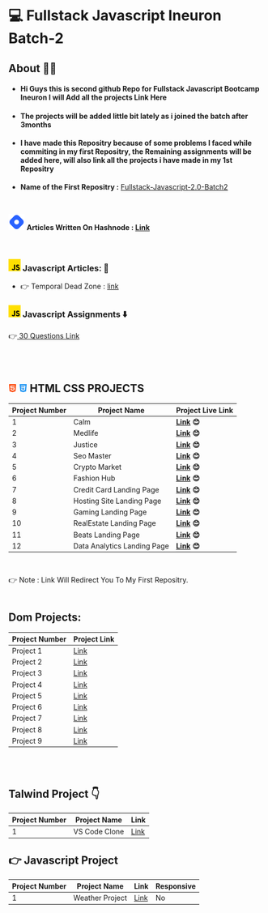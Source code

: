 # :computer: Fullstack Javascript Ineuron Batch-2

## About 🙋‍♂️
* #### Hi Guys this is second github Repo for Fullstack Javascript Bootcamp Ineuron I will Add all the projects Link Here
* #### The projects will be added little bit lately as i joined the batch after 3months
* #### I have made this Repositry because of some problems I faced while commiting in  my first Repositry, the Remaining assignments will be added here, will also link  all the projects i have made in my 1st Repositry

* **Name of the First Repositry :**  [Fullstack-Javascript-2.0-Batch2](https://github.com/DeepakKumarDKN/Fullstack-Javascript-2.0-Batch2)


<br>

![Article Section](./Icons%20Folder/icons8-hashnode-32.png) **Articles Written On Hashnode : [Link](https://github.com/DeepakKumarDKN/Fullstack-Javascript-Ineuron-Batch-2/tree/main/Articles)**

<br>


### ![Icon](./Icons%20Folder/js.png) Javascript Articles: 📖
* 👉 Temporal Dead Zone : [link](https://deepaknayak.hashnode.dev/temporal-dead-zone)

### ![Icon](./Icons%20Folder/js.png) Javascript Assignments ⬇️
👉[ 30 Questions Link](https://github.com/DeepakKumarDKN/Fullstack-Javascript-Ineuron-Batch-2/tree/main/Javascript%20Assignment)

<br>
<br>



 **![Icon](./Icons%20Folder/html-5%20(1).png) ![Icon](./Icons%20Folder/css-3.png) HTML CSS PROJECTS** 
--------------------------------
Project Number | Project Name | Project Live Link
---------|----------|-----------------------------
 1 | Calm |**[Link](https://github.com/DeepakKumarDKN/Fullstack-Javascript-2.0-Batch2/tree/main/Week%203%20Projects%20Html%20Css/Project%201) 😊**
 2 | Medlife |**[Link](https://github.com/DeepakKumarDKN/Fullstack-Javascript-2.0-Batch2/tree/main/Week%203%20Projects%20Html%20Css/Project%202) 😊**
 3 | Justice |**[Link](https://github.com/DeepakKumarDKN/Fullstack-Javascript-2.0-Batch2/tree/main/Week%203%20Projects%20Html%20Css/Project%203) 😊**
 4 | Seo Master |**[Link](https://github.com/DeepakKumarDKN/Fullstack-Javascript-2.0-Batch2/tree/main/Week%20Four%20HTML%20Css%20Projects/Project%201) 😊**
 5 | Crypto Market |**[Link](https://github.com/DeepakKumarDKN/Fullstack-Javascript-2.0-Batch2/tree/main/Week%20Four%20HTML%20Css%20Projects/Project%202) 😊**
 6 | Fashion Hub |**[Link](https://github.com/DeepakKumarDKN/Fullstack-Javascript-2.0-Batch2/tree/main/Week%20Four%20HTML%20Css%20Projects/Project%203) 😊**
 7| Credit Card Landing Page |**[Link](https://github.com/DeepakKumarDKN/Fullstack-Javascript-2.0-Batch2/tree/main/HTML%20and%20CSS/01_Project-%20Credit%20Card%20Landing%20Page) 😊**
 8 | Hosting Site Landing Page |**[Link](https://github.com/DeepakKumarDKN/Fullstack-Javascript-2.0-Batch2/tree/main/HTML%20and%20CSS/02_Project-%20Hosting%20Site%20Landing%20Page) 😊**
 9 | Gaming Landing Page |**[Link](https://github.com/DeepakKumarDKN/Fullstack-Javascript-2.0-Batch2/tree/main/HTML%20and%20CSS/03_Project-%20Gaming%20Landing%20Page) 😊**
 10| RealEstate Landing Page |**[Link](https://github.com/DeepakKumarDKN/Fullstack-Javascript-2.0-Batch2/tree/main/HTML%20and%20CSS/04_Project-%20Real%20Estate%20Landing%20Page) 😊**
 11| Beats Landing Page |**[Link](https://github.com/DeepakKumarDKN/Fullstack-Javascript-2.0-Batch2/tree/main/HTML%20and%20CSS/05_Project-%20Beats%20Landing%20Page) 😊**
 12 | Data Analytics Landing Page |**[Link](https://github.com/DeepakKumarDKN/Fullstack-Javascript-2.0-Batch2/tree/main/HTML%20and%20CSS/06_Project-%20Data%20Analytics%20Landing%20Page) 😊**
 <br>


👉 Note : Link Will Redirect You To My First Repositry.
<br>
<br>

## **Dom Projects:**

Project Number | Project Link |
---------|----------|
 Project 1 | [Link](https://github.com/DeepakKumarDKN/Fullstack-Javascript-Ineuron-Batch-2/tree/main/DOM%20Assignments%202.0%20Batch%20copy/DOM%20Assignment%202.0%201%2C2%2C3/firstAssignmentImage) |
 Project 2 | [Link](https://github.com/DeepakKumarDKN/Fullstack-Javascript-Ineuron-Batch-2/tree/main/DOM%20Assignments%202.0%20Batch%20copy/DOM%20Assignment%202.0%201%2C2%2C3/secondAssignmentImage) |
 Project 3 | [Link](https://github.com/DeepakKumarDKN/Fullstack-Javascript-Ineuron-Batch-2/tree/main/DOM%20Assignments%202.0%20Batch%20copy/DOM%20Assignment%202.0%201%2C2%2C3/thirdAssignmentImage) |
 Project 4 | [Link](https://github.com/DeepakKumarDKN/Fullstack-Javascript-Ineuron-Batch-2/blob/main/DOM%20Assignments%202.0%20Batch%20copy/04_DOM%20Project/04_DOM%20Project/README.md) | 
 Project 5 | [Link](https://github.com/DeepakKumarDKN/Fullstack-Javascript-Ineuron-Batch-2/tree/main/DOM%20Assignments%202.0%20Batch%20copy/05_DOM%20Project/05_DOM%20Project) | 
 Project 6 | [Link](https://github.com/DeepakKumarDKN/Fullstack-Javascript-Ineuron-Batch-2/tree/main/DOM%20Assignments%202.0%20Batch%20copy/06_DOM%20Project/06_DOM%20Project) |  
 Project 7 | [Link](https://github.com/DeepakKumarDKN/Fullstack-Javascript-Ineuron-Batch-2/tree/main/DOM%20Assignments%202.0%20Batch%20copy/DOM%20P7/DOM%20P7) | 
 Project 8 | [Link](https://github.com/DeepakKumarDKN/Fullstack-Javascript-Ineuron-Batch-2/tree/main/DOM%20Assignments%202.0%20Batch%20copy/DOM%20P8/DOM%20P8) | 
 Project 9 | [Link](https://github.com/DeepakKumarDKN/Fullstack-Javascript-Ineuron-Batch-2/tree/main/DOM%20Assignments%202.0%20Batch%20copy/DOM%20P9/DOM%20P9) | 


<br>
<br>

## **Talwind Project** 👇

Project Number | Project Name | Link
---------|----------|---------
 1 | VS Code Clone  | [Link](https://visualstudio-proj-ineuron.netlify.app/)


## 👉 Javascript Project

Project Number | Project Name | Link | Responsive
---------|----------|--------------|--------------
 1 | Weather Project  | [Link](https://weather-app-ineuron.netlify.app/) | No

